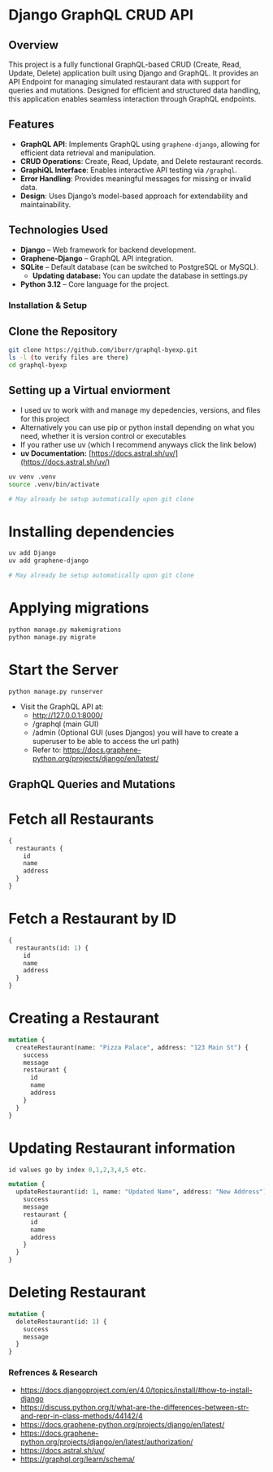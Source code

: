 # Django GraphQL CRUD API

## Overview
This project is a fully functional GraphQL-based CRUD (Create, Read, Update, Delete) application built using Django and GraphQL. It provides an API Endpoint for managing simulated restaurant data with support for queries and mutations. Designed for efficient and structured data handling, this application enables seamless interaction through GraphQL endpoints.

## Features
- **GraphQL API**: Implements GraphQL using `graphene-django`, allowing for efficient data retrieval and manipulation.
- **CRUD Operations**: Create, Read, Update, and Delete restaurant records.
- **GraphiQL Interface**: Enables interactive API testing via `/graphql`.
- **Error Handling**: Provides meaningful messages for missing or invalid data.
- **Design**: Uses Django’s model-based approach for extendability and maintainability.


## Technologies Used
- **Django** – Web framework for backend development.
- **Graphene-Django** – GraphQL API integration.
- **SQLite** – Default database (can be switched to PostgreSQL or MySQL).
  - **Updating database:** You can update the database in settings.py
- **Python 3.12** – Core language for the project.

### Installation & Setup

## Clone the Repository
```bash
git clone https://github.com/iburr/graphql-byexp.git
ls -l (to verify files are there)
cd graphql-byexp
```
## Setting up a Virtual enviorment
- I used uv to work with and manage my depedencies, versions, and files for this project
- Alternatively you can use pip or python install depending on what you need, whether it is version control or executables
- If you rather use uv (which I recommend anyways click the link below)
- **uv Documentation:** [https://docs.astral.sh/uv/](https://docs.astral.sh/uv/)

```bash
uv venv .venv
source .venv/bin/activate

# May already be setup automatically upon git clone
```
# Installing dependencies
```bash
uv add Django
uv add graphene-django

# May already be setup automatically upon git clone
```

# Applying migrations
```bash
python manage.py makemigrations
python manage.py migrate
```
# Start the Server
```bash
python manage.py runserver
```
- Visit the GraphQL API at:
  - http://127.0.0.1:8000/
  - /graphql (main GUI)
  - /admin (Optional GUI (uses Djangos) you will have to create a superuser to be able to access the url path)
  - Refer to: https://docs.graphene-python.org/projects/django/en/latest/

## GraphQL Queries and Mutations

# Fetch all Restaurants
```graphql
{
  restaurants {
    id
    name
    address
  }
}
```
# Fetch a Restaurant by ID
```graphql
{
  restaurants(id: 1) {
    id
    name
    address
  }
}
```

# Creating a Restaurant
```graphql
mutation {
  createRestaurant(name: "Pizza Palace", address: "123 Main St") {
    success
    message
    restaurant {
      id
      name
      address
    }
  }
}
```
# Updating Restaurant information
```graphql
id values go by index 0,1,2,3,4,5 etc.

mutation {
  updateRestaurant(id: 1, name: "Updated Name", address: "New Address") {
    success
    message
    restaurant {
      id
      name
      address
    }
  }
}
```
# Deleting Restaurant
```graphql
mutation {
  deleteRestaurant(id: 1) {
    success
    message
  }
}
```
### Refrences & Research 
- https://docs.djangoproject.com/en/4.0/topics/install/#how-to-install-django
- https://discuss.python.org/t/what-are-the-differences-between-str-and-repr-in-class-methods/44142/4
- https://docs.graphene-python.org/projects/django/en/latest/
- https://docs.graphene-python.org/projects/django/en/latest/authorization/
- https://docs.astral.sh/uv/
- https://graphql.org/learn/schema/

 






